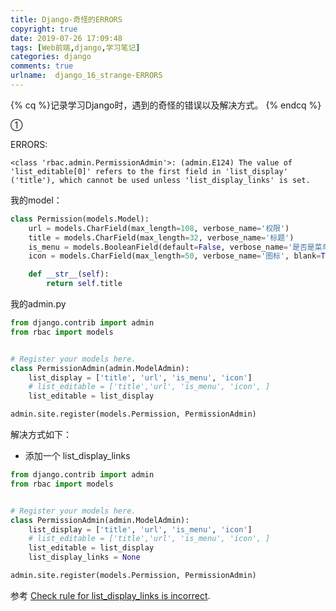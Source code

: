 ```yaml
---
title: Django-奇怪的ERRORS
copyright: true
date: 2019-07-26 17:09:48
tags: [Web前端,django,学习笔记]
categories: django
comments: true
urlname:  django_16_strange-ERRORS
---
```




{% cq %}记录学习Django时，遇到的奇怪的错误以及解决方式。 {% endcq %}

<!--more-->

①

ERRORS:

`<class 'rbac.admin.PermissionAdmin'>: (admin.E124) The value of 'list_editable[0]' refers to the first field in 'list_display' ('title'), which cannot be used unless 'list_display_links' is set.`

我的model：

```python
class Permission(models.Model):
    url = models.CharField(max_length=108, verbose_name='权限')
    title = models.CharField(max_length=32, verbose_name='标题')
    is_menu = models.BooleanField(default=False, verbose_name='是否是菜单')
    icon = models.CharField(max_length=50, verbose_name='图标', blank=True, null=True)

    def __str__(self):
        return self.title
```

我的admin.py

```python
from django.contrib import admin
from rbac import models


# Register your models here.
class PermissionAdmin(admin.ModelAdmin):
    list_display = ['title', 'url', 'is_menu', 'icon']
    # list_editable = ['title','url', 'is_menu', 'icon', ]
    list_editable = list_display

admin.site.register(models.Permission, PermissionAdmin)
```

解决方式如下：

- 添加一个 list_display_links

```python
from django.contrib import admin
from rbac import models


# Register your models here.
class PermissionAdmin(admin.ModelAdmin):
    list_display = ['title', 'url', 'is_menu', 'icon']
    # list_editable = ['title','url', 'is_menu', 'icon', ]
    list_editable = list_display
    list_display_links = None

admin.site.register(models.Permission, PermissionAdmin)
```

参考 [Check rule for list_display_links is incorrect](https://code.djangoproject.com/ticket/22792).



 

